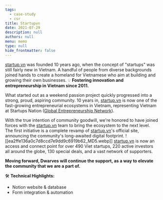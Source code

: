 ```yaml
---
tags: 
  - case-study
  - csr
title: Startupvn
date: 2021-07-29
description: null
authors: null
menu: memo
type: null
hide_frontmatter: false
---
```

[startup.vn](http://startup.vn/) was founded 10 years ago, when the concept of "startups" was still fairly new in Vietnam. A handful of people from diverse backgrounds joined hands to create a homeland for Vietnamese who aim at building and growing their own businesses.
💡 **Fostering innovation and entrepreneurship in Vietnam since 2011.**

What started out as a weekend passion project quickly progressed into a strong, proud, aspiring community. 10 years in, [startup.vn](http://startup.vn/) is now one of the fast-growing entrepreneurial ecosystems in Vietnam, representing Vietnam at Startups Nation ([Global Entrepreneurship Network](https://www.genglobal.org/)).

With the true intention of community goodwill, we're honored to have joined forces with the [startup.vn](http://startup.vn/) team to bring the ecosystem to the next level. The first initiative is a complete revamp of [startup.vn](http://startup.vn/)'s official site, announcing the community's long-awaited digital footprint.
![[ea2ffe136a0c7d8ccd7e9dd9c6919b62_MD5.webp]]
[startup.vn](http://startup.vn/) is now an access and connect point for over 490 Viet startups, 220 active investors all around the globe, 130 special deals, and a vast network of supporters.

**Moving forward, Dwarves will continue the support, as a way to elevate the community that we are a part of.**

🛠 **Technical Highlights:**
- Notion website & database
- Form integration & automation